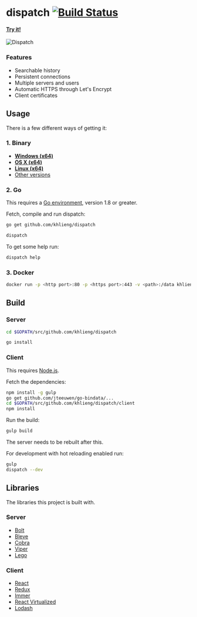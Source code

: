 # dispatch [![Build Status](https://travis-ci.org/khlieng/dispatch.svg?branch=master)](https://travis-ci.org/khlieng/dispatch)

#### [Try it!](https://dispatch.khlieng.com)

![Dispatch](https://khlieng.com/dispatch.png)

### Features
* Searchable history
* Persistent connections
* Multiple servers and users
* Automatic HTTPS through Let's Encrypt
* Client certificates

## Usage
There is a few different ways of getting it:

### 1. Binary
- **[Windows (x64)](https://github.com/khlieng/dispatch/releases/download/v0.4/dispatch_windows_amd64.zip)**
- **[OS X (x64)](https://github.com/khlieng/dispatch/releases/download/v0.4/dispatch_darwin_amd64.zip)**
- **[Linux (x64)](https://github.com/khlieng/dispatch/releases/download/v0.4/dispatch_linux_amd64.tar.gz)**
- [Other versions](https://github.com/khlieng/dispatch/releases)

### 2. Go
This requires a [Go environment](http://golang.org/doc/install), version 1.8 or greater.

Fetch, compile and run dispatch:
```bash
go get github.com/khlieng/dispatch

dispatch
```

To get some help run:
```bash
dispatch help
```

### 3. Docker
```bash
docker run -p <http port>:80 -p <https port>:443 -v <path>:/data khlieng/dispatch
```

## Build

### Server
```bash
cd $GOPATH/src/github.com/khlieng/dispatch

go install
```

### Client
This requires [Node.js](https://nodejs.org).

Fetch the dependencies:
```bash
npm install -g gulp
go get github.com/jteeuwen/go-bindata/...
cd $GOPATH/src/github.com/khlieng/dispatch/client
npm install
```

Run the build:
```bash
gulp build
```

The server needs to be rebuilt after this.

For development with hot reloading enabled run:
```bash
gulp
dispatch --dev
```

## Libraries
The libraries this project is built with.

### Server
- [Bolt](https://github.com/boltdb/bolt)
- [Bleve](https://github.com/blevesearch/bleve)
- [Cobra](https://github.com/spf13/cobra)
- [Viper](https://github.com/spf13/viper)
- [Lego](https://github.com/xenolf/lego)

### Client
- [React](https://github.com/facebook/react)
- [Redux](https://github.com/reactjs/redux)
- [Immer](https://github.com/mweststrate/immer)
- [React Virtualized](https://github.com/bvaughn/react-virtualized)
- [Lodash](https://github.com/lodash/lodash)
